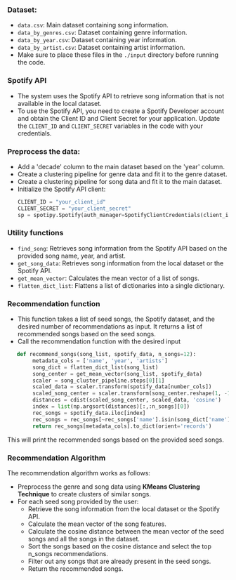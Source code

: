 ### Dataset:

- ```data.csv```: Main dataset containing song information.
- ```data_by_genres.csv```: Dataset containing genre information.
- ```data_by_year.csv```: Dataset containing year information.
- ```data_by_artist.csv```: Dataset containing artist information.
- Make sure to place these files in the ```./input``` directory before running the code.

### Spotify API

- The system uses the Spotify API to retrieve song information that is not available in the local dataset. 
- To use the Spotify API, you need to create a Spotify Developer account and obtain the Client ID and Client Secret for your application. Update the ```CLIENT_ID``` and ```CLIENT_SECRET``` variables in the code with your credentials.

### Preprocess the data:
- Add a 'decade' column to the main dataset based on the 'year' column.
- Create a clustering pipeline for genre data and fit it to the genre dataset.
- Create a clustering pipeline for song data and fit it to the main dataset.
- Initialize the Spotify API client:
    ```python
    CLIENT_ID = "your_client_id"
    CLIENT_SECRET = "your_client_secret"
    sp = spotipy.Spotify(auth_manager=SpotifyClientCredentials(client_id=CLIENT_ID, client_secret=CLIENT_SECRET))
    ```
### Utility functions
- ```find_song```: Retrieves song information from the Spotify API based on the provided song name, year, and artist.
- ```get_song_data```: Retrieves song information from the local dataset or the Spotify API.
- ```get_mean_vector```: Calculates the mean vector of a list of songs.
- ```flatten_dict_list```: Flattens a list of dictionaries into a single dictionary.
### Recommendation function

- This function takes a list of seed songs, the Spotify dataset, and the desired number of recommendations as input. It returns a list of recommended songs based on the seed songs.
- Call the recommendation function with the desired input
```python
   def recommend_songs(song_list, spotify_data, n_songs=12):
        metadata_cols = ['name', 'year', 'artists']
        song_dict = flatten_dict_list(song_list)
        song_center = get_mean_vector(song_list, spotify_data)
        scaler = song_cluster_pipeline.steps[0][1]
        scaled_data = scaler.transform(spotify_data[number_cols])
        scaled_song_center = scaler.transform(song_center.reshape(1, -1))
        distances = cdist(scaled_song_center, scaled_data, 'cosine')
        index = list(np.argsort(distances)[:,:n_songs][0])
        rec_songs = spotify_data.iloc[index]
        rec_songs = rec_songs[~rec_songs['name'].isin(song_dict['name'])]
        return rec_songs[metadata_cols].to_dict(orient='records')
```
This will print the recommended songs based on the provided seed songs.

### Recommendation Algorithm

The recommendation algorithm works as follows:

- Preprocess the genre and song data using **KMeans Clustering Technique** to create clusters of similar songs.
- For each seed song provided by the user:
   - Retrieve the song information from the local dataset or the Spotify API.
   - Calculate the mean vector of the song features.
   - Calculate the cosine distance between the mean vector of the seed songs and all the songs in the dataset.
   - Sort the songs based on the cosine distance and select the top n_songs recommendations.
   - Filter out any songs that are already present in the seed songs.
   - Return the recommended songs.
